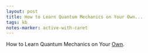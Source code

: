 ```yaml
---
layout: post
title: How to Learn Quantum Mechanics on Your Own...
tags: kb
notes-marker: active-with-caret
---
```

How to Learn Quantum Mechanics on Your [Own](https://lookingglassuniver.wixsite.com/blog/post/how-to-learn-quantum-mechanics-on-your-own).
